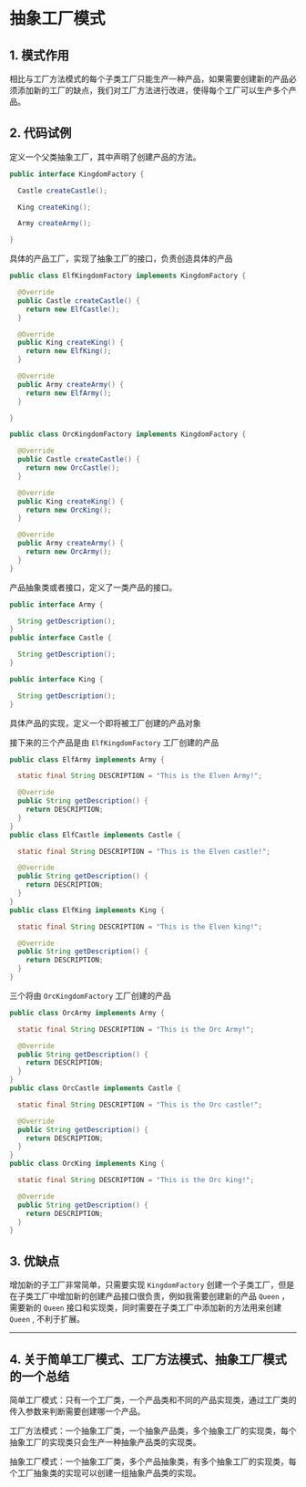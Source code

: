 # 抽象工厂模式

## 1. 模式作用

相比与工厂方法模式的每个子类工厂只能生产一种产品，如果需要创建新的产品必须添加新的工厂的缺点，我们对工厂方法进行改进，使得每个工厂可以生产多个产品。

## 2. 代码试例

定义一个父类抽象工厂，其中声明了创建产品的方法。

```java
public interface KingdomFactory {

  Castle createCastle();

  King createKing();

  Army createArmy();

}
```

具体的产品工厂，实现了抽象工厂的接口，负责创造具体的产品

```java
public class ElfKingdomFactory implements KingdomFactory {

  @Override
  public Castle createCastle() {
    return new ElfCastle();
  }

  @Override
  public King createKing() {
    return new ElfKing();
  }

  @Override
  public Army createArmy() {
    return new ElfArmy();
  }

}

public class OrcKingdomFactory implements KingdomFactory {

  @Override
  public Castle createCastle() {
    return new OrcCastle();
  }

  @Override
  public King createKing() {
    return new OrcKing();
  }

  @Override
  public Army createArmy() {
    return new OrcArmy();
  }
}
```

产品抽象类或者接口，定义了一类产品的接口。

```java
public interface Army {

  String getDescription();
}
public interface Castle {

  String getDescription();
}

public interface King {

  String getDescription();
}
```

具体产品的实现，定义一个即将被工厂创建的产品对象

接下来的三个产品是由 ``ElfKingdomFactory`` 工厂创建的产品

```java
public class ElfArmy implements Army {

  static final String DESCRIPTION = "This is the Elven Army!";

  @Override
  public String getDescription() {
    return DESCRIPTION;
  }
}
public class ElfCastle implements Castle {

  static final String DESCRIPTION = "This is the Elven castle!";

  @Override
  public String getDescription() {
    return DESCRIPTION;
  }
}
public class ElfKing implements King {

  static final String DESCRIPTION = "This is the Elven king!";

  @Override
  public String getDescription() {
    return DESCRIPTION;
  }
}
```

三个将由 ``OrcKingdomFactory`` 工厂创建的产品

```java
public class OrcArmy implements Army {

  static final String DESCRIPTION = "This is the Orc Army!";

  @Override
  public String getDescription() {
    return DESCRIPTION;
  }
}
public class OrcCastle implements Castle {

  static final String DESCRIPTION = "This is the Orc castle!";

  @Override
  public String getDescription() {
    return DESCRIPTION;
  }
}
public class OrcKing implements King {

  static final String DESCRIPTION = "This is the Orc king!";

  @Override
  public String getDescription() {
    return DESCRIPTION;
  }
}
```

## 3. 优缺点

增加新的子工厂非常简单，只需要实现 ``KingdomFactory`` 创建一个子类工厂，但是在子类工厂中增加新的创建产品接口很负责，例如我需要创建新的产品 ``Queen`` ，需要新的 ``Queen`` 接口和实现类，同时需要在子类工厂中添加新的方法用来创建 ``Queen`` , 不利于扩展。

---

## 4. 关于简单工厂模式、工厂方法模式、抽象工厂模式的一个总结

简单工厂模式：只有一个工厂类，一个产品类和不同的产品实现类，通过工厂类的传入参数来判断需要创建哪一个产品。

工厂方法模式：一个抽象工厂类，一个抽象产品类，多个抽象工厂的实现类，每个抽象工厂的实现类只会生产一种抽象产品类的实现类。

抽象工厂模式：一个抽象工厂类，多个产品抽象类，有多个抽象工厂的实现类，每个工厂抽象类的实现可以创建一组抽象产品类的实现。
